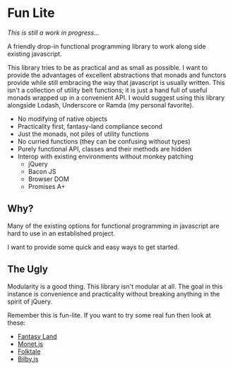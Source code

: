 # Fun Lite

*This is still a work in progress...*

A friendly drop-in functional programming library to work along side existing javascript.

This library tries to be as practical and as small as possible. I want to provide the advantages of excellent abstractions that monads and functors provide while still embracing the way that javascript is usually written. This isn't a collection of utility belt functions; it is just a hand full of useful monads wrapped up in a convenient API. I would suggest using this library alongside Lodash, Underscore or Ramda (my personal favorite).

- No modifying of native objects
- Practicality first, fantasy-land compliance second
- Just the monads, not piles of utility functions
- No curried functions (they can be confusing without types)
- Purely functional API, classes and their methods are hidden
- Interop with existing environments without monkey patching
  - jQuery
  - Bacon JS
  - Browser DOM
  - Promises A+


## Why?

Many of the existing options for functional programming in javascript are hard to use in an established project.

I want to provide some quick and easy ways to get started.


## The Ugly

Modularity is a good thing. This library isn't modular at all. The goal in this instance is convenience and practicality without breaking anything in the spirit of jQuery.

Remember this is fun-lite. If you want to try some real fun then look at these:

- [Fantasy Land](https://github.com/fantasyland)
- [Monet.js](http://cwmyers.github.io/monet.js/)
- [Folktale](http://folktale.github.io/)
- [Bilby.js](http://bilby.brianmckenna.org/)
